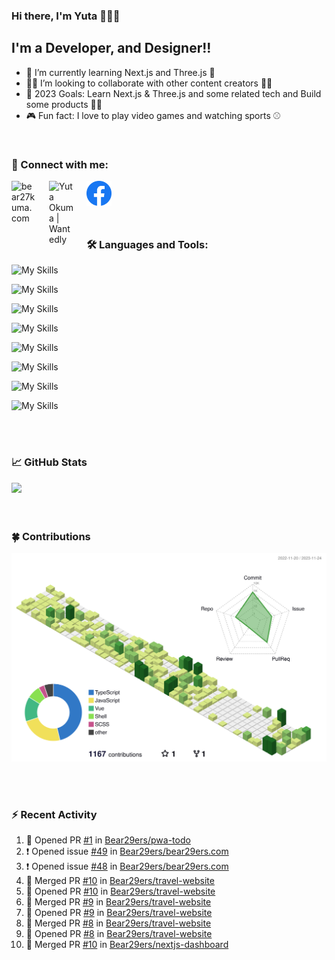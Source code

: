 ### Hi there, I'm Yuta 🤟🏻🐻

## I'm a Developer, and Designer!!

- 🌱 I’m currently learning Next.js and Three.js 🤣
- 👬🏻 I’m looking to collaborate with other content creators 👋🏻
- 🥅 2023 Goals: Learn Next.js & Three.js and some related tech and Build some products 💪🏻
- 🎮 Fun fact: I love to play video games and watching sports ⚾️

<br />

### :wave: Connect with me:

[<img align="left" alt="bear27kuma.com" width="40px" src="https://user-images.githubusercontent.com/39920490/156489586-f125813b-e344-46d6-9306-f5786684b976.jpg" style="margin-right: 20px;" />](https://bear29ers.github.io/)
[<img align="left" alt="Yuta Okuma | Wantedly" width="40px" src="https://user-images.githubusercontent.com/39920490/156489528-fdc520d6-10f1-43b6-8bf8-fadf8dcf1a90.jpg" style="margin-right: 20px;" />](https://www.wantedly.com/id/yuta_okuma_b)
[<img align="left" alt="Yuta Okuma | Facebook" width="40px" src="https://github.com/github/explore/blob/main/topics/facebook/facebook.png?raw=true" style="margin-right: 20px;" />](https://www.facebook.com/kumakuma1129/)

[//]: # '[<img align="left" alt="Yuta Okuma | Instagram" width="40px" src="https://github.com/github/explore/blob/main/topics/instagram/instagram.png?raw=true" />](https://www.instagram.com/bear_27earl/)'

<br />
<br />
<br />
<br />

### :hammer_and_wrench: Languages and Tools:

![My Skills](https://skillicons.dev/icons?i=html,css,sass,tailwind,bootstrap,js,ts)

![My Skills](https://skillicons.dev/icons?i=jquery,threejs,react,emotion,styledcomponents,materialui,nextjs)

![My Skills](https://skillicons.dev/icons?i=vercel,vue,nuxt,vite,nodejs,express,jest)

![My Skills](https://skillicons.dev/icons?i=regex,webpack,babel,php,laravel,mysql,sqlite)

![My Skills](https://skillicons.dev/icons?i=docker,git,github,githubactions,aws,gcp,firebase)

![My Skills](https://skillicons.dev/icons?i=vim,neovim,linux,bash,lua,markdown,svg)

![My Skills](https://skillicons.dev/icons?i=idea,vscode,atom,figma,xd,ps,ai)

![My Skills](https://skillicons.dev/icons?i=pr,ae,postman,sentry,codepen,stackoverflow,discord)

<br />
<br />

### :chart_with_upwards_trend: GitHub Stats

<div style="display: flex;">
    <a href="https://github.com/Bear29ers">
        <img height="220px;" src="https://github-readme-stats-bear29ers.vercel.app/api?username=Bear29ers&show_icons=true&theme=bear">
    </a>
</div>

<br />
<br />

### :four_leaf_clover: Contributions

![](./profile-3d-contrib/profile-green-animate.svg)

<br />
<br />

### :zap: Recent Activity

<!--START_SECTION:activity-->

1. 💪 Opened PR [#1](https://github.com/Bear29ers/pwa-todo/pull/1) in [Bear29ers/pwa-todo](https://github.com/Bear29ers/pwa-todo)
2. ❗ Opened issue [#49](https://github.com/Bear29ers/bear29ers.com/issues/49) in [Bear29ers/bear29ers.com](https://github.com/Bear29ers/bear29ers.com)
3. ❗ Opened issue [#48](https://github.com/Bear29ers/bear29ers.com/issues/48) in [Bear29ers/bear29ers.com](https://github.com/Bear29ers/bear29ers.com)
4. 🎉 Merged PR [#10](https://github.com/Bear29ers/travel-website/pull/10) in [Bear29ers/travel-website](https://github.com/Bear29ers/travel-website)
5. 💪 Opened PR [#10](https://github.com/Bear29ers/travel-website/pull/10) in [Bear29ers/travel-website](https://github.com/Bear29ers/travel-website)
6. 🎉 Merged PR [#9](https://github.com/Bear29ers/travel-website/pull/9) in [Bear29ers/travel-website](https://github.com/Bear29ers/travel-website)
7. 💪 Opened PR [#9](https://github.com/Bear29ers/travel-website/pull/9) in [Bear29ers/travel-website](https://github.com/Bear29ers/travel-website)
8. 🎉 Merged PR [#8](https://github.com/Bear29ers/travel-website/pull/8) in [Bear29ers/travel-website](https://github.com/Bear29ers/travel-website)
9. 💪 Opened PR [#8](https://github.com/Bear29ers/travel-website/pull/8) in [Bear29ers/travel-website](https://github.com/Bear29ers/travel-website)
10. 🎉 Merged PR [#10](https://github.com/Bear29ers/nextjs-dashboard/pull/10) in [Bear29ers/nextjs-dashboard](https://github.com/Bear29ers/nextjs-dashboard)

<!--END_SECTION:activity-->
